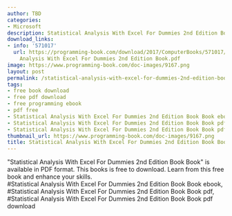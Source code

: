 ```yaml
---
author: TBD
categories:
- Microsoft
description: Statistical Analysis With Excel For Dummies 2nd Edition Book Book
download_links:
- info: '571017'
  url: https://programming-book.com/download/2017/ComputerBooks/571017/Statistical
    Analysis With Excel For Dummies 2nd Edition Book.pdf
image: https://www.programming-book.com/doc-images/9167.png
layout: post
permalink: /statistical-analysis-with-excel-for-dummies-2nd-edition-book-book.html
tags:
- free book download
- free pdf download
- free programming ebook
- pdf free
- Statistical Analysis With Excel For Dummies 2nd Edition Book Book ebook
- Statistical Analysis With Excel For Dummies 2nd Edition Book Book pdf
- Statistical Analysis With Excel For Dummies 2nd Edition Book Book pdf download
thumbnail_url: https://www.programming-book.com/doc-images/9167.png
title: Statistical Analysis With Excel For Dummies 2nd Edition Book Book
---
```


 
<div class="item-desc text-justify">
  "Statistical Analysis With Excel For Dummies 2nd Edition Book Book" is available in PDF format. This books is free to download. Learn from this free book and enhance your skills.
  <br>
  #Statistical Analysis With Excel For Dummies 2nd Edition Book Book ebook, #Statistical Analysis With Excel For Dummies 2nd Edition Book Book pdf, #Statistical Analysis With Excel For Dummies 2nd Edition Book Book pdf download
</div>